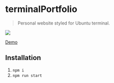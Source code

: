 # terminalPortfolio

> Personal website styled for Ubuntu terminal.

![](https://media.discordapp.net/attachments/1110890217478557726/1125822638946799776/terminalPortfolio.png)

[Demo](https://terminalportfolio.zachey01.repl.co/)

## Installation

1. `npm i`
2. `npm run start`
